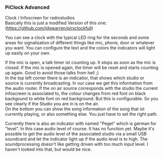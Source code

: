 ### PiClock Advanced
Clock / Infoscreen for radiostudios  
Basically this is just a modified Version of this one: (https://github.com/jdgwarren/pirsclockfull)

You can see a clock with the typical LED ring for the seconds and some areas for signalisation of different things like mic, phone, door or whatever you want. You can configure the text and the colors the indicators will light up easily on your own. 

If the mic is open, a talk timer ist counting up. It stops as soon as the mic is closed. If the mic is opened again, the timer will be reset and starts counting up again. Good to avoid those talks from hell ;)  
In the top left corner there is an indicatior, that shows which studio or source is currently broadcasting. In our case we get this information from the audio router. If the on air source corresponds with the studio the current infoscreen is associated to, the colour changes from red font on black backgound to white font on red background. But this is configurable. So you see clearly if the Studio you are in is on the air.  
On the bottom you can show the song information of the song that ist currently playing, or also something else. You just have to set the right path.

Currently there is also an indicator with named "Pegel" which is german for "level". In this case audio level of course. It has no function yet. Maybe it's possible to get the audio level of the associated studio via a small USB soundcard and let the indicator light up if the audio level is to high. The soundprocessing doesn't like getting driven with too much input level. I haven't looked into that, but would be nice.


